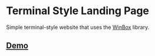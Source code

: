 # Terminal Style Landing Page

Simple terminal-style website that uses the [WinBox](https://github.com/nextapps-de/winbox) library.

## [Demo](https://ms-terminalpage.netlify.app/)

